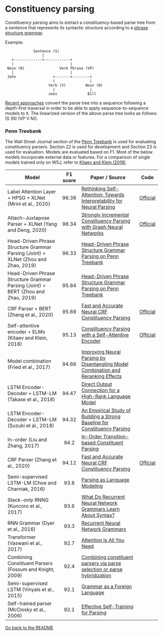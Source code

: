 # Constituency parsing

Constituency parsing aims to extract a constituency-based parse tree from a sentence that
represents its syntactic structure according to a [phrase structure grammar](https://en.wikipedia.org/wiki/Phrase_structure_grammar).

Example:

                 Sentence (S)
                     |
       +-------------+------------+
       |                          |
     Noun (N)                Verb Phrase (VP)
       |                          |
     John                 +-------+--------+
                          |                |
                        Verb (V)         Noun (N)
                          |                |
                        sees              Bill

[Recent approaches](https://papers.nips.cc/paper/5635-grammar-as-a-foreign-language.pdf)
convert the parse tree into a sequence following a depth-first traversal in order to
be able to apply sequence-to-sequence models to it. The linearized version of the
above parse tree looks as follows: (S (N) (VP V N)).

### Penn Treebank

The Wall Street Journal section of the [Penn Treebank](https://catalog.ldc.upenn.edu/LDC99T42) is used for
evaluating constituency parsers. Section 22 is used for development and Section 23 is used for evaluation.
Models are evaluated based on F1. Most of the below models incorporate external data or features.
For a comparison of single models trained only on WSJ, refer to [Kitaev and Klein (2018)](https://arxiv.org/abs/1805.01052).

| Model                                                                              | F1 score | Paper / Source                                                                                                                    | Code                                                  |
| ---------------------------------------------------------------------------------- | :------: | --------------------------------------------------------------------------------------------------------------------------------- | ----------------------------------------------------- |
| Label Attention Layer + HPSG + XLNet (Mrini et al., 2020)                          |  96.38   | [Rethinking Self-Attention: Towards Interpretability for Neural Parsing](https://khalilmrini.github.io/Label_Attention_Layer.pdf) | [Official](https://github.com/KhalilMrini/LAL-Parser) |
| Attach-Juxtapose Parser + XLNet (Yang and Deng, 2020)                              |  96.34   | [Strongly Incremental Constituency Parsing with Graph Neural Networks](https://arxiv.org/abs/2010.14568) | [Official](https://github.com/princeton-vl/attach-juxtapose-parser) |
| Head-Driven Phrase Structure Grammar Parsing (Joint) + XLNet (Zhou and Zhao, 2019) |  96.33   | [Head-Driven Phrase Structure Grammar Parsing on Penn Treebank](https://arxiv.org/pdf/1907.02684.pdf)                             |                                                       |
| Head-Driven Phrase Structure Grammar Parsing (Joint) + BERT (Zhou and Zhao, 2019)  |  95.84   | [Head-Driven Phrase Structure Grammar Parsing on Penn Treebank](https://arxiv.org/pdf/1907.02684.pdf)                             |                                                       |
| CRF Parser + BERT (Zhang et al., 2020)                                             |  95.69   | [Fast and Accurate Neural CRF Constituency Parsing](https://www.ijcai.org/Proceedings/2020/560)                                   | [Official](https://github.com/yzhangcs/crfpar)        |
| Self-attentive encoder + ELMo (Kitaev and Klein, 2018)                             |  95.13   | [Constituency Parsing with a Self-Attentive Encoder](https://arxiv.org/abs/1805.01052)                                            | [Official](https://github.com/nikitakit/self-attentive-parser) |
| Model combination (Fried et al., 2017)                                             |  94.66   | [Improving Neural Parsing by Disentangling Model Combination and Reranking Effects](https://arxiv.org/abs/1707.03058)             |                                                       |
| LSTM Encoder-Decoder + LSTM-LM (Takase et al., 2018)                               |  94.47   | [Direct Output Connection for a High-Rank Language Model](http://aclweb.org/anthology/D18-1489)                                   |                                                       |
| LSTM Encoder-Decoder + LSTM-LM (Suzuki et al., 2018)                               |  94.32   | [An Empirical Study of Building a Strong Baseline for Constituency Parsing](http://aclweb.org/anthology/P18-2097)                 |                                                       |
| In-order (Liu and Zhang, 2017)                                                     |   94.2   | [In-Order Transition-based Constituent Parsing](http://aclweb.org/anthology/Q17-1029)                                             |                                                       |
| CRF Parser (Zhang et al., 2020)                                                    |  94.12   | [Fast and Accurate Neural CRF Constituency Parsing](https://www.ijcai.org/Proceedings/2020/560)                                   | [Official](https://github.com/yzhangcs/crfpar)        |
| Semi-supervised LSTM-LM (Choe and Charniak, 2016)                                  |   93.8   | [Parsing as Language Modeling](http://www.aclweb.org/anthology/D16-1257)                                                          |                                                       |
| Stack-only RNNG (Kuncoro et al., 2017)                                             |   93.6   | [What Do Recurrent Neural Network Grammars Learn About Syntax?](https://arxiv.org/abs/1611.05774)                                 |                                                       |
| RNN Grammar (Dyer et al., 2016)                                                    |   93.3   | [Recurrent Neural Network Grammars](https://www.aclweb.org/anthology/N16-1024)                                                    |                                                       |
| Transformer (Vaswani et al., 2017)                                                 |   92.7   | [Attention Is All You Need](https://arxiv.org/abs/1706.03762)                                                                     |                                                       |
| Combining Constituent Parsers (Fossum and Knight, 2009)                            |   92.4   | [Combining constituent parsers via parse selection or parse hybridization](https://dl.acm.org/citation.cfm?id=1620923)            |                                                       |
| Semi-supervised LSTM (Vinyals et al., 2015)                                        |   92.1   | [Grammar as a Foreign Language](https://papers.nips.cc/paper/5635-grammar-as-a-foreign-language.pdf)                              |                                                       |
| Self-trained parser (McClosky et al., 2006)                                        |   92.1   | [Effective Self-Training for Parsing](https://pdfs.semanticscholar.org/6f0f/64f0dab74295e5eb139c160ed79ff262558a.pdf)             |                                                       |

[Go back to the README](../README.md)
